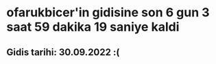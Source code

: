 # ofarukbicer'in gidisine son 6 gun 3 saat 59 dakika 19 saniye kaldi

## Gidis tarihi: 30.09.2022 :(